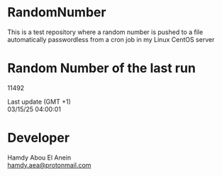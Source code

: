 # RandomNumber    
This is a test repository where a random number is pushed to a file automatically passwordless from a cron job in my Linux CentOS server    
# Random Number of the last run   
11492
      
Last update (GMT +1)    
03/15/25 04:00:01
# Developer    
Hamdy Abou El Anein   
hamdy.aea@protonmail.com
